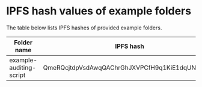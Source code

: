 # IPFS hash values of example folders

The table below lists IPFS hashes of provided example folders.

| Folder name | IPFS hash |
| ----------- | --------- |
| example-auditing-script | QmeRQcjtdpVsdAwqQAChrGhJXVPCfH9q1KiE1dqUNBaywU |
